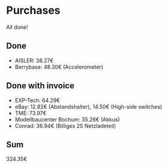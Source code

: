 # Purchases
All done!

## Done
- AISLER: 38.27€
- Berrybase: 48.30€ (Accelerometer)

## Done with invoice
- EXP-Tech: 64.29€
- eBay: 12.82€ (Abstandshalter), 14.50€ (High-side switches)
- TME: 73.97€
- Modellbaucenter Bochum: 35.26€ (Akkus)
- Conrad: 36.94€ (Billiges 2S Netzladeteil)

## Sum
324.35€
